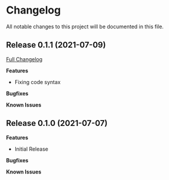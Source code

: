 # Changelog

All notable changes to this project will be documented in this file.

## Release 0.1.1 (2021-07-09)

[Full Changelog](https://github.com/webalexeu/puppet-windows_port_forwarding/compare/v0.1.0...v0.1.1)

**Features**

- Fixing code syntax

**Bugfixes**

**Known Issues**

## Release 0.1.0 (2021-07-07)

**Features**

- Initial Release

**Bugfixes**

**Known Issues**
